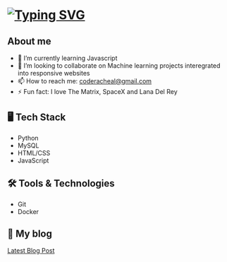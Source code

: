 # [![Typing SVG](https://readme-typing-svg.herokuapp.com?size=35&duration=6000&color=66ff66&center=true&vCenter=true&width=1000&lines=Hi+there!%F0%9F%91%8B;I'm+Racheal+Appiah-kubi+!%F0%9F%A4%97;Nice+to+meet+you!%F0%9F%98%84)](https://git.io/typing-svg) 

## About me

- 🌱 I’m currently learning Javascript
- 👯 I’m looking to collaborate on Machine learning projects interegrated into responsive websites
- 📫 How to reach me: coderacheal@gmail.com
- ⚡ Fun fact: I love The Matrix, SpaceX and Lana Del Rey

## 🖥️ Tech Stack
- Python
- MySQL
- HTML/CSS
- JavaScript

## 🛠️ Tools & Technologies
- Git
- Docker

## 📰 My blog
[Latest Blog Post](https://rb.gy/1ssy6b)
